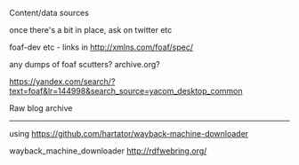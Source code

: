 Content/data sources

once there's a bit in place, ask on twitter etc

foaf-dev etc - links in http://xmlns.com/foaf/spec/

any dumps of foaf scutters? archive.org?

https://yandex.com/search/?text=foaf&lr=144998&search_source=yacom_desktop_common

Raw blog archive

---

using https://github.com/hartator/wayback-machine-downloader

wayback_machine_downloader  http://rdfwebring.org/
